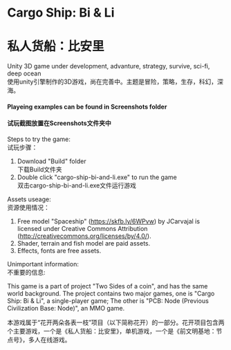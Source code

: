 # Cargo Ship: Bi & Li
# 私人货船：比安里
 Unity 3D game under development, advanture, strategy, survive, sci-fi, deep ocean  
 使用unity引擎制作的3D游戏，尚在完善中。主题是冒险，策略，生存，科幻，深海。 


#### Playeing examples can be found in Screenshots folder
#### 试玩截图放置在Screenshots文件夹中  


Steps to try the game:  
试玩步骤： 
 1. Download "Build" folder  
 下载Build文件夹  
 2. Double click "cargo-ship-bi-and-li.exe" to run the game  
 双击cargo-ship-bi-and-li.exe文件运行游戏  


Assets useage:  
资源使用情况：
 1. Free model "Spaceship" (https://skfb.ly/6WPvw) by JCarvajal is licensed under Creative Commons Attribution (http://creativecommons.org/licenses/by/4.0/).  
 2. Shader, terrain and fish model are paid assets.  
 3. Effects, fonts are free assets.  


Unimportant information:  
不重要的信息:  

This game is a part of project "Two Sides of a coin", and has the same world background. The project contains two major games, one is "Cargo Ship: Bi & Li", a single-player game; The other is "PCB: Node (Previous Civilization Base: Node)", an MMO game.  

本游戏属于“花开两朵各表一枝”项目（以下简称花开）的一部分。花开项目包含两个主要游戏，一个是《私人货船：比安里》，单机游戏，一个是《前文明基地：节点号》，多人在线游戏。 

